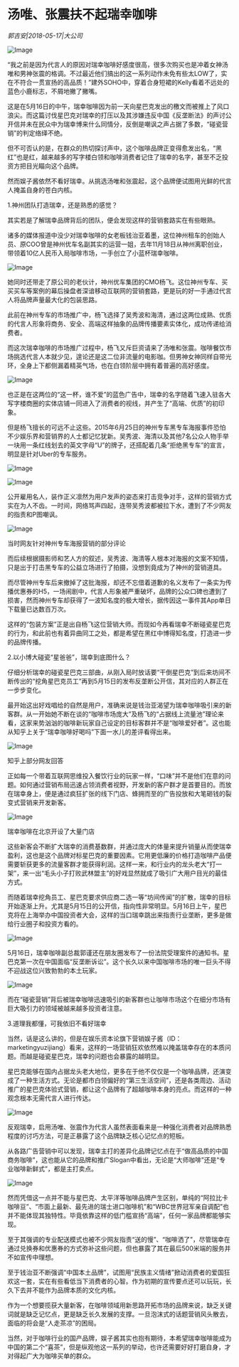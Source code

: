 # 汤唯、张震扶不起瑞幸咖啡

*郭吉安|2018-05-17|大公司*

![Image](http://p3.pstatp.com/large/pgc-image/15265708201056220c7eed1)

“我之前是因为代言人的原因对瑞幸咖啡好感度很高，很多次购买也是冲着女神汤唯和男神张震的格调。不过最近他们搞出的这一系列动作未免有些太LOW了，实在不符合一贯宣扬的高品质！”建外SOHO中，穿着合身短裙的Kelly看着不远处的蓝色小鹿标志，不屑地撇了撇嘴。

这是在5月16日的中午，瑞幸咖啡因为前一天向星巴克发出的檄文而被推上了风口浪尖。而这篇讨伐星巴克对瑞幸的打压以及其涉嫌违反中国《反垄断法》的声讨公开信并未在民众中为瑞幸博来什么同情分，反倒是嘲讽之声占据了多数，“碰瓷营销”的判定络绎不绝。

但不可否认的是，在群众的热切探讨声中，这个咖啡品牌正变得愈发出名，“黑红”也是红，越来越多的写字楼白领和咖啡消费者记住了瑞幸的名字，甚至不乏投资方把目光瞄向这个品牌。

然而娱子酱依然不看好瑞幸。从挑选汤唯和张震起，这个品牌便试图用光鲜的代言人掩盖自身的苍白内核。

1.神州团队打造瑞幸，还是熟悉的感觉？

其实若是了解瑞幸品牌背后的团队，便会发现这样的营销套路实在有些眼熟。

诸多的媒体报道中没少对瑞幸咖啡的女老板钱治亚着墨，这位神州租车的创始人员、原COO曾是神州优车名副其实的运营一姐，去年11月18日从神州离职创业，带领着10亿人民币入局咖啡市场，一手创立了小蓝杯瑞幸咖啡。

![Image](http://p3.pstatp.com/large/pgc-image/1526570820232859ccfbe26)

她同时还带走了原公司的老伙计，神州优车集团的CMO杨飞。这位神州专车、买买买车等案例的幕后操盘者深谙移动互联网的营销套路，更是玩的好一手通过代言人将品牌声量最大化的包装思路。

此前在神州专车的市场推广中，杨飞选择了吴秀波和海清，通过这两位成熟、优质的代言人形象将商务、安全、高端这样抽象的品牌传播要素实体化，成功传递给消费者。

而这次瑞幸咖啡的市场推广过程中，杨飞又斥巨资请来了汤唯和张震。咖啡餐饮市场挑选代言人本就少见，遑论还是这二位非流量的电影咖。但男神女神同样自带光环，全身上下都侧漏着精英气场，也在白领阶层中拥有着普遍的高好感度。

![Image](http://p1.pstatp.com/large/pgc-image/15265708201797f81509693)

也正是在这两位的“这一杯，谁不爱”的蓝色广告中，瑞幸的名字随着飞速入驻各大写字楼商圈的实体店铺一同进入了消费者的视线，并产生了“高端、优质”的初印象。

但是杨飞擅长的可远不止这些。2015年6月25日的神州专车黑专车海报事件恐怕不少娱乐界和营销界的人士都记忆犹新。吴秀波、海清以及其他7名公众人物手举一块用一条红线划去的英文字母“U”的牌子，还搭配着几条“拒绝黑专车”的宣言，明显是针对Uber的专车服务。

![Image](http://p3.pstatp.com/large/pgc-image/1526570820300c1524e4035)

![Image](http://p3.pstatp.com/large/pgc-image/1526570820326ec1f2855ef)

公开雇用名人，装作正义凛然为用户发声的姿态来打击竞争对手，这样的营销方式实在为人不齿。一时间，网络骂声四起，连带吴秀波都被拉下水，遭到了不少网友的指责和P图嘲讽。

![Image](http://p1.pstatp.com/large/pgc-image/1526570820429195e21b6eb)

当时网友针对神州专车海报营销的部分评论

而后续根据摄影师和艺人方的叙述，吴秀波、海清等人根本对海报的文案不知情，只是出于打击黑专车的公益立场进行了拍摄，没想到竟成为了神州的营销道具。

而尽管神州专车后来撤掉了这批海报，却还不忘借着道歉的名义发布了一条实为传播优惠券的H5，一场闹剧中，代言人形象被严重破坏，品牌的公众口碑也遭到了损害，然而神州专车却获得了一波知名度的极大增长，据传因这一事件其App单日下载量已达数百万次。

这样的“包装方案”正是出自杨飞这位营销大师。而现如今再看瑞幸不断碰瓷星巴克的行为，和此前也有着异曲同工之处，都是希望在黑红中博得知名度，打造进一步的品牌传播。

2.以小博大碰瓷“星爸爸”，瑞幸到底图什么？

仔细分析瑞幸的碰瓷星巴克三部曲，从刚入局时放话要“干倒星巴克”到后来坊间不断传出的“挖角星巴克员工”再到5月15日的发布反垄断公开信，其对应的人群正在一步步变化。

最开始这出好戏唱给的自然是用户，准确来说是钱治亚渴望为瑞幸咖啡吸引来的新客群。从一开始她不断在谈的“咖啡市场庞大”及杨飞的“占据线上流量池”理论来看，这家来势汹汹的咖啡新玩家自己设定的目标客群并不是“咖啡爱好者”。这也能从知乎上关于“瑞幸咖啡好喝吗”下面一水儿的差评看得出来。

![Image](http://p3.pstatp.com/large/pgc-image/1526570820756cce6d05ea3)

知乎上部分网友回答

正如每一个带着互联网思维投入餐饮行业的玩家一样，“口味”并不是他们在意的问题。如何通过营销布局迅速占领消费者视野，开发新的客户群才是首要目的。而放在瑞幸身上，便是通过疯狂扩张的线下门店、蜂拥而至的广告投放和大笔砸钱的裂变式营销来开发新客。

![Image](http://p9.pstatp.com/large/pgc-image/152657082064767b2f3d59f)

瑞幸咖啡在北京开设了大量门店

这些新客会不断扩大瑞幸的消费基数群，并通过庞大的体量来提升销量从而使瑞幸盈利，这也是这个品牌对标星巴克的重要因素。它用更低廉的价格打造咖啡产品便需要斩获更多的流量客群才能获得利润。这样一来，和行业内的龙头老大“打一架”，来一出“毛头小子打败武林盟主”的好戏显然就成了吸引广大用户目光的最佳方式。

而随着瑞幸挖角员工、星巴克要求供应商二选一等“坊间传闻”的扩散，瑞幸的目标开始逐渐上升。尤其是5月15日的公开信，指向性非常明显。5月16日上午，星巴克将在上海举办中国投资者大会，这样的当口瑞幸跳出来指责行业垄断，更多是做给行业圈子和投资方看的。

![Image](http://p3.pstatp.com/large/pgc-image/15265708208572625c59f31)

5月16日，瑞幸咖啡副总裁郭谨还在朋友圈发布了一份法院受理案件的通知书。星巴克第一次在中国面临“反垄断诉讼”。这个长久以来中国咖啡市场的唯一巨头不得不迎战这位兴致勃勃的本土玩家。

![Image](http://p1.pstatp.com/large/pgc-image/1526570820856e013d5a9b5)

而在“碰瓷营销”背后被瑞幸咖啡迅速吸引的新客群也让咖啡市场这个在细分市场有巨大吸引力的领域被越来越多投资者注意。

3.道理我都懂，可我依旧不看好瑞幸

当然，话是这么讲的，但是在娱乐资本论旗下营销娱子酱（ID：marketingyuzijiang）看来，这样的一场营销狂欢依然难以掩盖瑞幸存在的本质问题。而越是碰瓷星巴克，瑞幸的问题也会暴露的越明显。

星巴克能够在国内占据龙头老大地位，更多在于他不仅仅是一个咖啡品牌，还演变成了一种生活方式。无论是都市白领偏好的“第三生活空间”，还是各类周边、活动推广的星巴克体验式营销，都让这个品牌有了超越咖啡本身的亮点。而这样的一种观念根本无需代言人进行传达。

![Image](http://p3.pstatp.com/large/pgc-image/15265708210841a2c24d97d)

反观瑞幸，启用汤唯、张震作为代言人虽然表面看来是一种强化消费者对品牌熟悉程度的讨巧方法，可是正暴露了这个品牌缺乏核心记忆点的短板。

从各路广告营销中可以发现，瑞幸主打的差异化品牌记忆点在于“做高品质的中国商务咖啡”，这也能从它的品牌和推广Slogan中看出，无论是“大师咖啡”还是“专业咖啡新鲜式”，都是主打卖点。

![Image](http://p3.pstatp.com/large/pgc-image/152657082111714fa424a69)

然而凭借这一点并不能与星巴克、太平洋等咖啡品牌产生区别，单纯的“阿拉比卡咖啡豆”、“市面上最新、最先进的瑞士进口咖啡机”和“WBC世界冠军亲自调配”也并不能体现其独特性。毕竟依靠这样的低门槛宣扬“高端”，任何一家品牌都能够实现。

至于其强调的专业配送模式也被不少网友指责“送的慢”、“咖啡洒了”，尽管瑞幸在通过兑换券和优惠券的方式弥补这些问题，但也暴露了其在最后500米端的服务并不如宣传中理想。

至于钱治亚不断强调“中国本土品牌”，试图用“民族主义情绪”掀动消费者的爱国狂欢这一套，实在有些看低当下消费者的心智。作为初期的宣传要点还可以玩玩，长久下去并不能作为品牌本质的文化内核。

作为一个想要揽获大量新客，在咖啡领域用新思路开拓市场的品牌来说，缺乏关键词就是缺乏记忆点，更是缺乏长久发展的支撑。一旦泡沫式的话题营销风头散去，面临的将会是“人走茶凉”的困局。

当然，对于咖啡行业的国产品牌，娱子酱其实也抱有期待，本希望瑞幸咖啡能成为中国的第二个“喜茶”，但是纵观他这一系列的举动，也许还需要好好打磨自身，才对得起广大为咖啡买单的群众。

